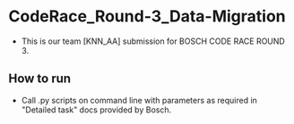 # CodeRace_Round-3_Data-Migration
- This is our team [KNN_AA] submission for BOSCH CODE RACE ROUND 3.
## How to run
- Call .py scripts on command line with parameters as required in "Detailed task" docs provided by Bosch.
